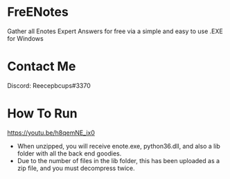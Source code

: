 # FreENotes
Gather all Enotes Expert Answers for free via a simple and easy to use .EXE for Windows
# Contact Me
Discord: Reecepbcups#3370
# How To Run
https://youtu.be/h8qemNE_ix0

 - When unzipped, you will receive enote.exe, python36.dll, and also a lib folder with all the back end goodies.
 - Due to the number of files in the lib folder, this has been uploaded as a zip file, and you must decompress twice.

